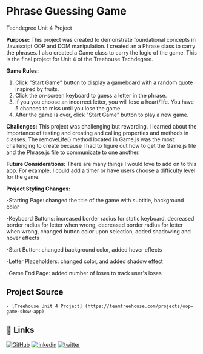 # Phrase Guessing Game
 Techdegree Unit 4 Project

**Purpose:** 
    This project was created to demonstrate foundational concepts in Javascript OOP and DOM manipulation. I created an a Phrase class to carry the phrases. I also created a Game class to carry the logic of the game. This is the final project for Unit 4 of the Treehouse Techdegree.

**Game Rules:** 
1. Click "Start Game" button to display a gameboard with a random quote inspired by fruits.
2. Click the on-screen keyboard to guess a letter in the phrase.
3. If you you choose an incorrect letter, you will lose a heart/life. You have 5 chances to miss until you lose the game.
4. After the game is over, click "Start Game" button to play a new game. 

**Challenges:**
    This project was challenging but rewarding. I learned about the importance of testing and creating and calling properties and methods in classes. The removeLife() method located in Game.js was the most challenging to create because I had to figure out how to get the Game.js file and the Phrase.js file to communicate to one another. 

**Future Considerations:**
    There are many things I would love to add on to this app. For example, I could add a timer or have users choose a difficulty level for the game.

**Project Styling Changes:**

-Starting Page: changed the title of the game with subtitle, background color

-Keyboard Buttons: increased border radius for static keyboard, decreased border radius for letter when wrong, decreased border radius for letter when wrong, changed button color upon selection, added shadowing and hover effects

-Start Button: changed background color, added hover effects

-Letter Placeholders: changed color, and added shadow effect

-Game End Page: added number of loses to track user's loses

## Project Source
    - [Treehouse Unit 4 Project] (https://teamtreehouse.com/projects/oop-game-show-app)

## 🔗 Links
[![GitHub](https://img.shields.io/badge/github-%23121011.svg?style=for-the-badge&logo=github&logoColor=white)](https://github.com/tsipporahc)
[![linkedin](https://img.shields.io/badge/linkedin-0A66C2?style=for-the-badge&logo=linkedin&logoColor=white)](https://www.linkedin.com/in/tsipporahc/)
[![twitter](https://img.shields.io/badge/twitter-1DA1F2?style=for-the-badge&logo=twitter&logoColor=white)](https://twitter.com/tsipporahc)


